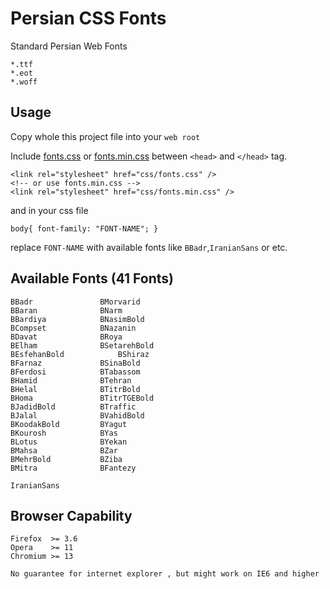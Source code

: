 Persian CSS Fonts
==================

Standard Persian Web Fonts

	*.ttf
	*.eot
	*.woff

Usage
------------------
Copy whole this project file into your `web root`

Include [fonts.css](https://github.com/intuxicated/css-persian/blob/master/css/fonts.css "fonts.css") or [fonts.min.css](https://github.com/intuxicated/css-persian/blob/master/css/fonts.min.css "fonts.min.css") between `<head>` and `</head>` tag.

	<link rel="stylesheet" href="css/fonts.css" />
	<!-- or use fonts.min.css -->
	<link rel="stylesheet" href="css/fonts.min.css" />
	
and in your css file

	body{ font-family: "FONT-NAME"; }
	
replace `FONT-NAME` with available fonts like `BBadr`,`IranianSans` or etc. 

Available Fonts (41 Fonts)
------------------

	BBadr				BMorvarid
	BBaran				BNarm
	BBardiya			BNasimBold
	BCompset			BNazanin
	BDavat				BRoya
	BElham				BSetarehBold
	BEsfehanBold			BShiraz
	BFarnaz				BSinaBold
	BFerdosi			BTabassom
	BHamid				BTehran
	BHelal				BTitrBold
	BHoma				BTitrTGEBold
	BJadidBold			BTraffic
	BJalal				BVahidBold
	BKoodakBold			BYagut
	BKourosh			BYas
	BLotus				BYekan
	BMahsa				BZar
	BMehrBold			BZiba
	BMitra				BFantezy
	
	IranianSans

	
Browser Capability 
------------------

	Firefox  >= 3.6
	Opera    >= 11
	Chromium >= 13

`No guarantee for internet explorer , but might work on IE6 and higher`
	
	
	
